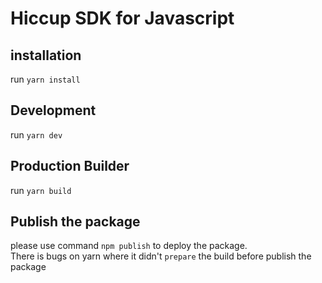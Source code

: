 Hiccup SDK for Javascript
======================

installation
------------

run `yarn install`


Development
------------

run `yarn dev`

Production Builder
------------

run `yarn build`

Publish the package
---------------

please use command `npm publish` to deploy the package.  
There is bugs on yarn where it didn't `prepare` the build before publish the package
